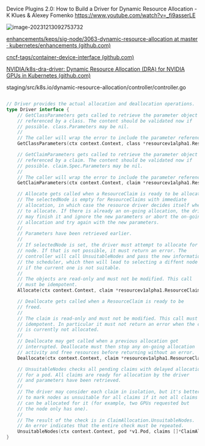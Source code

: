 Device Plugins 2.0: How to Build a Driver for Dynamic Resource Allocation - K Klues & Alexey Fomenko
https://www.youtube.com/watch?v=_fi9asserLE

![image-20231213092753732](C:\Users\xjshen\AppData\Roaming\Typora\typora-user-images\image-20231213092753732.png)



[enhancements/keps/sig-node/3063-dynamic-resource-allocation at master · kubernetes/enhancements (github.com)](https://github.com/kubernetes/enhancements/tree/master/keps/sig-node/3063-dynamic-resource-allocation)

[cncf-tags/container-device-interface (github.com)](https://github.com/cncf-tags/container-device-interface)

[NVIDIA/k8s-dra-driver: Dynamic Resource Allocation (DRA) for NVIDIA GPUs in Kubernetes (github.com)](https://github.com/NVIDIA/k8s-dra-driver)

staging/src/k8s.io/dynamic-resource-allocation/controller/controller.go

```go

// Driver provides the actual allocation and deallocation operations.
type Driver interface {
	// GetClassParameters gets called to retrieve the parameter object
	// referenced by a class. The content should be validated now if
	// possible. class.Parameters may be nil.
	//
	// The caller will wrap the error to include the parameter reference.
	GetClassParameters(ctx context.Context, class *resourcev1alpha1.ResourceClass) (interface{}, error)

	// GetClaimParameters gets called to retrieve the parameter object
	// referenced by a claim. The content should be validated now if
	// possible. claim.Spec.Parameters may be nil.
	//
	// The caller will wrap the error to include the parameter reference.
	GetClaimParameters(ctx context.Context, claim *resourcev1alpha1.ResourceClaim, class *resourcev1alpha1.ResourceClass, classParameters interface{}) (interface{}, error)

	// Allocate gets called when a ResourceClaim is ready to be allocated.
	// The selectedNode is empty for ResourceClaims with immediate
	// allocation, in which case the resource driver decides itself where
	// to allocate. If there is already an on-going allocation, the driver
	// may finish it and ignore the new parameters or abort the on-going
	// allocation and try again with the new parameters.
	//
	// Parameters have been retrieved earlier.
	//
	// If selectedNode is set, the driver must attempt to allocate for that
	// node. If that is not possible, it must return an error. The
	// controller will call UnsuitableNodes and pass the new information to
	// the scheduler, which then will lead to selecting a diffent node
	// if the current one is not suitable.
	//
	// The objects are read-only and must not be modified. This call
	// must be idempotent.
	Allocate(ctx context.Context, claim *resourcev1alpha1.ResourceClaim, claimParameters interface{}, class *resourcev1alpha1.ResourceClass, classParameters interface{}, selectedNode string) (*resourcev1alpha1.AllocationResult, error)

	// Deallocate gets called when a ResourceClaim is ready to be
	// freed.
	//
	// The claim is read-only and must not be modified. This call must be
	// idempotent. In particular it must not return an error when the claim
	// is currently not allocated.
	//
	// Deallocate may get called when a previous allocation got
	// interrupted. Deallocate must then stop any on-going allocation
	// activity and free resources before returning without an error.
	Deallocate(ctx context.Context, claim *resourcev1alpha1.ResourceClaim) error

	// UnsuitableNodes checks all pending claims with delayed allocation
	// for a pod. All claims are ready for allocation by the driver
	// and parameters have been retrieved.
	//
	// The driver may consider each claim in isolation, but it's better
	// to mark nodes as unsuitable for all claims if it not all claims
	// can be allocated for it (for example, two GPUs requested but
	// the node only has one).
	//
	// The result of the check is in ClaimAllocation.UnsuitableNodes.
	// An error indicates that the entire check must be repeated.
	UnsuitableNodes(ctx context.Context, pod *v1.Pod, claims []*ClaimAllocation, potentialNodes []string) error
}
```



